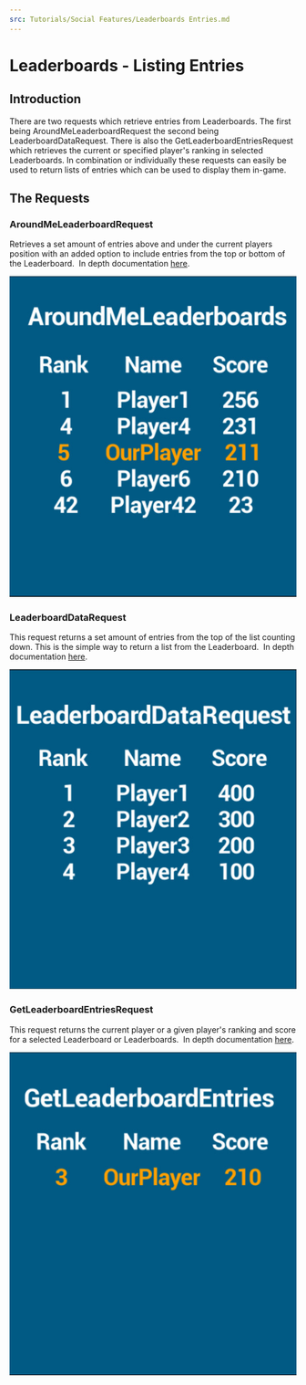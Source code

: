 ```yaml
---
src: Tutorials/Social Features/Leaderboards Entries.md
---
```


# Leaderboards - Listing Entries

## Introduction

There are two requests which retrieve entries from Leaderboards. The first being AroundMeLeaderboardRequest the second being LeaderboardDataRequest. There is also the GetLeaderboardEntriesRequest which retrieves the current or specified player's ranking in selected Leaderboards. In combination or individually these requests can easily be used to return lists of entries which can be used to display them in-game.

## The Requests

### AroundMeLeaderboardRequest

Retrieves a set amount of entries above and under the current players position with an added option to include entries from the top or bottom of the Leaderboard.  In depth documentation [here](https://api.gamesparks.net/?jsonsdk#aroundmeleaderboardrequest).

![](img/Listing/1.png)

### LeaderboardDataRequest

This request returns a set amount of entries from the top of the list counting down. This is the simple way to return a list from the Leaderboard.  In depth documentation [here](https://api.gamesparks.net/?jsonsdk#leaderboarddatarequest).

![](img/Listing/2.png)

### GetLeaderboardEntriesRequest

This request returns the current player or a given player's ranking and score for a selected Leaderboard or Leaderboards.  In depth documentation [here](https://api.gamesparks.net/?jsonsdk#getleaderboardentriesrequest).

![](img/Listing/3.png)
